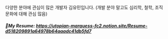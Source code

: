 다양한 분야에 관심이 많은 개발자 김유민입니다. (개발 분야 말고도 심리학, 철학, 조직문화에 대해 관심 많음)

##### 📝My Resume: https://utopian-marquess-fc2.notion.site/Resume-d518209891a64978b64aaadc41db5fd7
